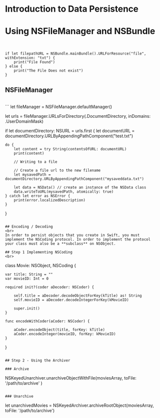# Introduction to Data Persistence

# Using NSFileManager and NSBundle
<br>

```
if let filepathURL = NSBundle.mainBundle().URLForResource("file", withExtension: "txt") {
    print("File Found")
} else {
    print("The File Does not exist")
}
```

## NSFileManager
<br>
```
let fileManager = NSFileManager.defaultManager()

let urls = fileManager.URLsForDirectory(.DocumentDirectory, inDomains: .UserDomainMask)

if let documentDirectory: NSURL = urls.first {
    let documentURL = documentDirectory.URLByAppendingPathComponent("test.txt")

    do {
        let content = try String(contentsOfURL: documentURL)
        print(content)
 
        // Writing to a file
        
        // Create a file url to the new filename
        let mysavedPath = documentDirectory.URLByAppendingPathComponent("mysaveddata.txt")

        let data = NSData() // create an instance of the NSData class
        data.writeToURL(mysavedPath, atomically: true)
    } catch let error as NSError {
        print(error.localizedDescription)
    }
}

```

## Encoding / Decoding
<br>
In order to persist objects that you create in Swift, you must implement the NSCoding protocol. In order to implement the protocol your class must also be a **subclass** on NSObject.

## Step 1 Implementing NSCoding
<br>

```

class Movie: NSObject, NSCoding {
    
    var title: String = ""
    var movieID: Int = 0

    required init?(coder aDecoder: NSCoder) {
        
        self.title = aDecoder.decodeObjectForKey(kTitle) as! String
        self.movieID = aDecoder.decodeIntegerForKey(kMovieID)
        
        super.init()
    }
    
    func encodeWithCoder(aCoder: NSCoder) {
        
        aCoder.encodeObject(title, forKey: kTitle)
        aCoder.encodeInteger(movieID, forKey: kMovieID)
    }
}
```

## Step 2 - Using the Archiver

### Archive

```
NSKeyedUnarchiver.unarchiveObjectWithFile(moviesArray, toFile: '/path/to/archive' )
```

### Unarchive

```
let unarchivedMovies = NSKeyedArchiver.archiveRootObject(moviesArray, toFile: '/path/to/archive')
```

 
 
